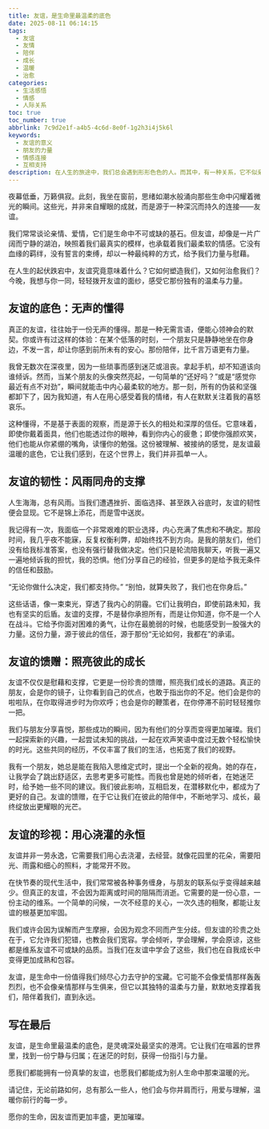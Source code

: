 ```yaml
---
title: 友谊，是生命里最温柔的底色
date: 2025-08-11 06:14:15
tags:
  - 友谊
  - 友情
  - 陪伴
  - 成长
  - 温暖
  - 治愈
categories:
  - 生活感悟
  - 情感
  - 人际关系
toc: true
toc_number: true
abbrlink: 7c9d2e1f-a4b5-4c6d-8e0f-1g2h3i4j5k6l
keywords:
  - 友谊的意义
  - 朋友的力量
  - 情感连接
  - 互相支持
description: 在人生的旅途中，我们总会遇到形形色色的人。而其中，有一种关系，它不似亲情那般血脉相连，也不像爱情那样炽热浓烈，却以一种润物细无声的方式，温柔地滋养着我们的生命。它就是友谊。今夜，让我们一起走进友谊的深处，感受那些无声的懂得、坚实的支撑，以及照亮彼此成长的温暖光芒。
---
```


夜幕低垂，万籁俱寂。此刻，我坐在窗前，思绪如潮水般涌向那些生命中闪耀着微光的瞬间。这些光，并非来自耀眼的成就，而是源于一种深沉而持久的连接——友谊。

我们常常谈论亲情、爱情，它们是生命中不可或缺的基石。但友谊，却像是一片广阔而宁静的湖泊，映照着我们最真实的模样，也承载着我们最柔软的情感。它没有血缘的羁绊，没有誓言的束缚，却以一种最纯粹的方式，给予我们力量与慰藉。

在人生的起伏跌宕中，友谊究竟意味着什么？它如何塑造我们，又如何治愈我们？今晚，我想与你一同，轻轻拨开友谊的面纱，感受它那份独有的温柔与力量。

## 友谊的底色：无声的懂得

真正的友谊，往往始于一份无声的懂得。那是一种无需言语，便能心领神会的默契。你或许有过这样的体验：在某个低落的时刻，一个朋友只是静静地坐在你身边，不发一言，却让你感到前所未有的安心。那份陪伴，比千言万语更有力量。

我曾无数次在深夜里，因为一些琐事而感到迷茫或沮丧。拿起手机，却不知道该向谁倾诉。然而，当某个朋友的头像突然亮起，一句简单的“还好吗？”或是“感觉你最近有点不对劲”，瞬间就能击中内心最柔软的地方。那一刻，所有的伪装和坚强都卸下了，因为我知道，有人在用心感受着我的情绪，有人在默默关注着我的喜怒哀乐。

这种懂得，不是基于表面的观察，而是源于长久的相处和深厚的信任。它意味着，即使你戴着面具，他们也能透过你的眼神，看到你内心的疲惫；即使你强颜欢笑，他们也能从你紧绷的嘴角，读懂你的勉强。这份被理解、被接纳的感觉，是友谊最温暖的底色，它让我们感到，在这个世界上，我们并非孤单一人。

## 友谊的韧性：风雨同舟的支撑

人生海海，总有风雨。当我们遭遇挫折、面临选择、甚至跌入谷底时，友谊的韧性便会显现。它不是锦上添花，而是雪中送炭。

我记得有一次，我面临一个非常艰难的职业选择，内心充满了焦虑和不确定。那段时间，我几乎夜不能寐，反复权衡利弊，却始终找不到方向。是我的朋友们，他们没有给我标准答案，也没有强行替我做决定。他们只是轮流陪我聊天，听我一遍又一遍地倾诉我的担忧，我的恐惧。他们分享自己的经验，但更多的是给予我无条件的信任和鼓励。

“无论你做什么决定，我们都支持你。”
“别怕，就算失败了，我们也在你身后。”

这些话语，像一束束光，穿透了我内心的阴霾。它们让我明白，即使前路未知，我也有坚实的后盾。友谊的支撑，不是替你承担所有，而是让你知道，你不是一个人在战斗。它给予你面对困难的勇气，让你在最脆弱的时候，也能感受到一股强大的力量。这份力量，源于彼此的信任，源于那份“无论如何，我都在”的承诺。

## 友谊的馈赠：照亮彼此的成长

友谊不仅仅是慰藉和支撑，它更是一份珍贵的馈赠，照亮我们成长的道路。真正的朋友，会是你的镜子，让你看到自己的优点，也敢于指出你的不足。他们会是你的啦啦队，在你取得进步时为你欢呼；也会是你的鞭策者，在你停滞不前时轻轻推你一把。

我们与朋友分享喜悦，那些成功的瞬间，因为有他们的分享而变得更加璀璨。我们一起探索新的兴趣，一起尝试未知的挑战，一起在欢声笑语中度过无数个轻松愉快的时光。这些共同的经历，不仅丰富了我们的生活，也拓宽了我们的视野。

我有一个朋友，她总是能在我陷入思维定式时，提出一个全新的视角。她的存在，让我学会了跳出舒适区，去思考更多可能性。而我也曾是她的倾听者，在她迷茫时，给予她一些不同的建议。我们彼此影响，互相启发，在潜移默化中，都成为了更好的自己。友谊的馈赠，在于它让我们在彼此的陪伴中，不断地学习、成长，最终绽放出更耀眼的光芒。

## 友谊的珍视：用心浇灌的永恒

友谊并非一劳永逸，它需要我们用心去浇灌，去经营。就像花园里的花朵，需要阳光、雨露和细心的照料，才能常开不败。

在快节奏的现代生活中，我们常常被各种事务缠身，与朋友的联系似乎变得越来越少。但真正的友谊，不会因为距离或时间的阻隔而消逝。它需要的是一份心意，一份主动的维系。一个简单的问候，一次不经意的关心，一次久违的相聚，都能让友谊的根基更加牢固。

我们或许会因为误解而产生摩擦，会因为观念不同而产生分歧。但友谊的珍贵之处在于，它允许我们犯错，也教会我们宽容。学会倾听，学会理解，学会原谅，这些都是维系友谊不可或缺的品质。当我们在友谊中学会了这些，我们也在自我成长中变得更加成熟和包容。

友谊，是生命中一份值得我们倾尽心力去守护的宝藏。它可能不会像爱情那样轰轰烈烈，也不会像亲情那样与生俱来，但它以其独特的温柔与力量，默默地支撑着我们，陪伴着我们，直到永远。

## 写在最后

友谊，是生命里最温柔的底色，是灵魂深处最坚实的港湾。它让我们在喧嚣的世界里，找到一份宁静与归属；在迷茫的时刻，获得一份指引与力量。

愿我们都能拥有一份真挚的友谊，也愿我们都能成为别人生命中那束温暖的光。

请记住，无论前路如何，总有那么一些人，他们会与你并肩而行，用爱与理解，温暖你前行的每一步。

愿你的生命，因友谊而更加丰盛，更加璀璨。